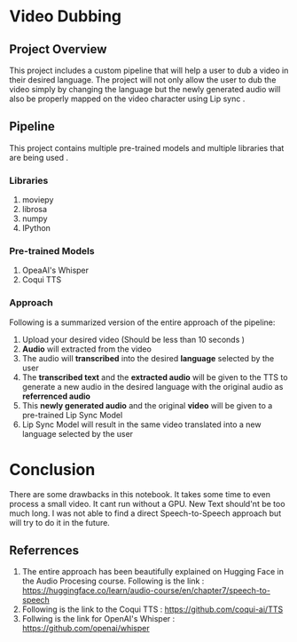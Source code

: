 # Video Dubbing

## Project Overview
This project includes a custom pipeline that will help a user to dub a video in their desired language.
The project will not only allow the user to dub the video simply by changing the language but the newly generated
audio will also be properly mapped on the video character using Lip sync .

## Pipeline 
This project contains multiple pre-trained models and multiple libraries that are being used .
### Libraries
1. moviepy
2. librosa
3. numpy
4. IPython 
### Pre-trained Models
1. OpeaAI's Whisper
2. Coqui TTS
### Approach
Following is a summarized version of the entire approach of the pipeline:
1. Upload your desired video (Should be less than 10 seconds )
2. **Audio** will extracted from the video
3. The audio will **transcribed** into the desired **language** selected by the user
4. The **transcribed text** and the **extracted audio** will be given to the TTS to generate a new audio in the desired language with the original audio as **referrenced audio**
5. This **newly generated audio** and the original **video** will be given to a pre-trained Lip Sync Model
6. Lip Sync Model will result in the same video translated into a new language selected by the user

# Conclusion
There are some drawbacks in this notebook. It takes some time to even process a small video. It cant run without a GPU. New Text should'nt be too much long.
I was not able to find a direct Speech-to-Speech approach but will try to do it in the future.

## Referrences
1. The entire approach has been beautifully explained on Hugging Face in the Audio Procesing course. Following is the link : https://huggingface.co/learn/audio-course/en/chapter7/speech-to-speech
2. Following is the link to the Coqui TTS : https://github.com/coqui-ai/TTS
3. Follwing is the link for OpenAI's Whisper : https://github.com/openai/whisper

